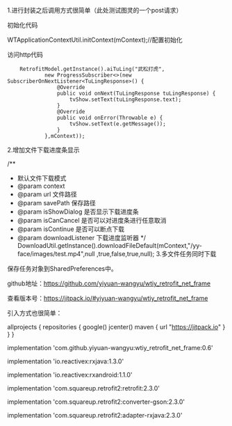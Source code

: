 1.进行封装之后调用方式很简单（此处测试图灵的一个post请求）

初始化代码

WTApplicationContextUtil.initContext(mContext);//配置初始化

访问http代码

        RetrofitModel.getInstance().aiTuLing("武松打虎",
                new ProgressSubscriber<>(new SubscriberOnNextListener<TuLingResponse>() {
                    @Override
                    public void onNext(TuLingResponse tuLingResponse) {
                        tvShow.setText(tuLingResponse.text);
                    }
                    @Override
                    public void onError(Throwable e) {
                        tvShow.setText(e.getMessage());
                    }
                },mContext));

2.增加文件下载进度条显示

/**
 * 默认文件下载模式
 * @param context
 * @param url 文件路径
 * @param savePath 保存路径
 * @param isShowDialog 是否显示下载进度条
 * @param isCanCancel 是否可以对进度条进行任意取消
 * @param isContinue 是否可以断点下载
 * @param downloadListener 下载进度监听器
 */
DownloadUtil.getInstance().downloadFileDefault(mContext,"/yy-face/images/test.mp4",null
        ,true,false,true,null);
3.多文件任务同时下载

保存任务对象到SharedPreferences中。



github地址：https://github.com/yiyuan-wangyu/wtiy_retrofit_net_frame

查看版本号：https://jitpack.io/#yiyuan-wangyu/wtiy_retrofit_net_frame

引入方式也很简单：

allprojects {
    repositories {
        google()
        jcenter()
        maven { url "https://jitpack.io" }
    }
}

implementation 'com.github.yiyuan-wangyu:wtiy_retrofit_net_frame:0.6'

implementation 'io.reactivex:rxjava:1.3.0'

implementation 'io.reactivex:rxandroid:1.1.0'

implementation 'com.squareup.retrofit2:retrofit:2.3.0'

implementation 'com.squareup.retrofit2:converter-gson:2.3.0'

implementation 'com.squareup.retrofit2:adapter-rxjava:2.3.0'

